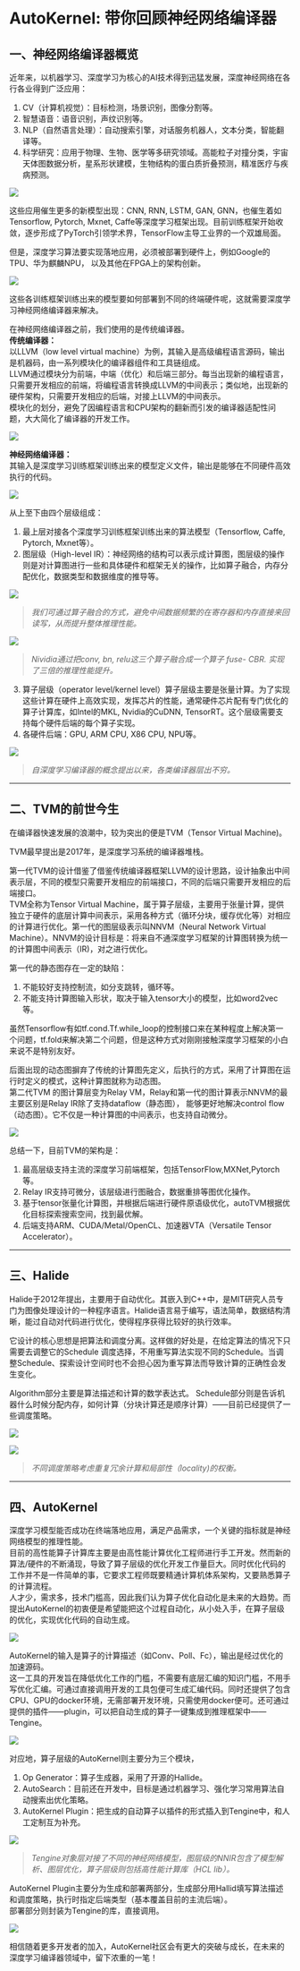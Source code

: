 # AutoKernel: 带你回顾神经网络编译器
## 一、神经网络编译器概览
近年来，以机器学习、深度学习为核心的AI技术得到迅猛发展，深度神经网络在各行各业得到广泛应用：  
1.  CV（计算机视觉）：目标检测，场景识别，图像分割等。  
2.  智慧语音：语音识别，声纹识别等。  
3.  NLP（自然语言处理）：自动搜索引擎，对话服务机器人，文本分类，智能翻译等。  
4.  科学研究：应用于物理、生物、医学等多研究领域。高能粒子对撞分类，宇宙天体图数据分析，星系形状建模，生物结构的蛋白质折叠预测，精准医疗与疾病预测。      
       
![](../Images/Compiler/Figure1.png)  
      
这些应用催生更多的新模型出现：CNN, RNN, LSTM, GAN, GNN，也催生着如Tensorflow, Pytorch, Mxnet, Caffe等深度学习框架出现。目前训练框架开始收敛，逐步形成了PyTorch引领学术界，TensorFlow主导工业界的一个双雄局面。  

但是，深度学习算法要实现落地应用，必须被部署到硬件上，例如Google的TPU、华为麒麟NPU， 以及其他在FPGA上的架构创新。  
     
![](../Images/Compiler/Figure2.png)  
       
这些各训练框架训练出来的模型要如何部署到不同的终端硬件呢，这就需要深度学习神经网络编译器来解决。  

在神经网络编译器之前，我们使用的是传统编译器。  
**传统编译器：**  
以LLVM（low level virtual machine）为例，其输入是高级编程语言源码，输出是机器码，由一系列模块化的编译器组件和工具链组成。  
LLVM通过模块分为前端，中端（优化）和后端三部分。每当出现新的编程语言，只需要开发相应的前端，将编程语言转换成LLVM的中间表示；类似地，出现新的硬件架构，只需要开发相应的后端，对接上LLVM的中间表示。  
模块化的划分，避免了因编程语言和CPU架构的翻新而引发的编译器适配性问题，大大简化了编译器的开发工作。
    
![](../Images/Compiler/Figure3.png)   
     
**神经网络编译器：**  
其输入是深度学习训练框架训练出来的模型定义文件，输出是能够在不同硬件高效执行的代码。  
      
![](../Images/Compiler/Figure6.png)  
     
从上至下由四个层级组成：  
1. 最上层对接各个深度学习训练框架训练出来的算法模型（Tensorflow, Caffe, Pytorch, Mxnet等）。  
2. 图层级（High-level IR）：神经网络的结构可以表示成计算图，图层级的操作则是对计算图进行一些和具体硬件和框架无关的操作，比如算子融合，内存分配优化，数据类型和数据维度的推导等。  
      
![](../Images/Compiler/Figure4.png)  
> _我们可通过算子融合的方式，避免中间数据频繁的在寄存器和内存直接来回读写，从而提升整体推理性能。_  
     
![](../Images/Compiler/Figure5.png)  
> _Nividia通过把conv, bn, relu这三个算子融合成一个算子 fuse- CBR. 实现了三倍的推理性能提升。_  
     
3.  算子层级（operator level/kernel level）算子层级主要是张量计算。为了实现这些计算在硬件上高效实现，发挥芯片的性能，通常硬件芯片配有专门优化的算子计算库，如Intel的MKL, Nvidia的CuDNN, TensorRT。这个层级需要支持每个硬件后端的每个算子实现。  
4.  各硬件后端：GPU, ARM CPU, X86 CPU, NPU等。  
     
![](../Images/Compiler/Figure7.png)  
>_自深度学习编译器的概念提出以来，各类编译器层出不穷。_  
      
___
## 二、TVM的前世今生  
在编译器快速发展的浪潮中，较为突出的便是TVM（Tensor Virtual Machine)。  

TVM最早提出是2017年，是深度学习系统的编译器堆栈。  

第一代TVM的设计借鉴了借鉴传统编译器框架LLVM的设计思路，设计抽象出中间表示层，不同的模型只需要开发相应的前端接口，不同的后端只需要开发相应的后端接口。  
TVM全称为Tensor Virtual Machine，属于算子层级，主要用于张量计算，提供独立于硬件的底层计算中间表示，采用各种方式（循环分块，缓存优化等）对相应的计算进行优化。第一代的图层级表示叫NNVM（Neural Network Virtual Machine）。NNVM的设计目标是：将来自不通深度学习框架的计算图转换为统一的计算图中间表示（IR)，对之进行优化。  

第一代的静态图存在一定的缺陷：  
1. 不能较好支持控制流，如分支跳转，循环等。  
2.  不能支持计算图输入形状，取决于输入tensor大小的模型，比如word2vec等。  

虽然Tensorflow有如tf.cond.Tf.while_loop的控制接口来在某种程度上解决第一个问题，tf.fold来解决第二个问题，但是这种方式对刚刚接触深度学习框架的小白来说不是特别友好。  

后面出现的动态图摒弃了传统的计算图先定义，后执行的方式，采用了计算图在运行时定义的模式，这种计算图就称为动态图。  
第二代TVM 的图计算层变为Relay VM，Relay和第一代的图计算表示NNVM的最主要区别是Relay IR除了支持dataflow（静态图）， 能够更好地解决control flow（动态图）。它不仅是一种计算图的中间表示，也支持自动微分。  
    
![](../Images/Compiler/Figure19.png)  
      
总结一下，目前TVM的架构是：  
1. 最高层级支持主流的深度学习前端框架，包括TensorFlow,MXNet,Pytorch等。  
2.  Relay IR支持可微分，该层级进行图融合，数据重排等图优化操作。  
3.  基于tensor张量化计算图，并根据后端进行硬件原语级优化，autoTVM根据优化目标探索搜索空间，找到最优解。  
4.  后端支持ARM、CUDA/Metal/OpenCL、加速器VTA（Versatile Tensor Accelerator）。  
___  
## 三、Halide     
Halide于2012年提出，主要用于自动优化。其嵌入到C++中，是MIT研究人员专门为图像处理设计的一种程序语言。Halide语言易于编写，语法简单，数据结构清晰，能过自动对代码进行优化，使得程序获得比较好的执行效率。

它设计的核心思想是把算法和调度分离。这样做的好处是，在给定算法的情况下只需要去调整它的Schedule 调度选择，不用重写算法实现不同的Schedule。当调整Schedule、探索设计空间时也不会担心因为重写算法而导致计算的正确性会发生变化。

Algorithm部分主要是算法描述和计算的数学表达式。
Schedule部分则是告诉机器什么时候分配内存，如何计算（分块计算还是顺序计算）——目前已经提供了一些调度策略。  
    
![](../Images/Compiler/Figure17.png)   
     
![](../Images/Compiler/Figure18.png)  
> _不同调度策略考虑重复冗余计算和局部性（locality)的权衡。_    
    
___
## 四、AutoKernel  
深度学习模型能否成功在终端落地应用，满足产品需求，一个关键的指标就是神经网络模型的推理性能。  
目前的高性能算子计算库主要是由高性能计算优化工程师进行手工开发。然而新的算法/硬件的不断涌现，导致了算子层级的优化开发工作量巨大。同时优化代码的工作并不是一件简单的事，它要求工程师既要精通计算机体系架构，又要熟悉算子的计算流程。  
人才少，需求多，技术门槛高，因此我们认为算子优化自动化是未来的大趋势。而提出AutoKernel的初衷便是希望能把这个过程自动化，从小处入手，在算子层级的优化，实现优化代码的自动生成。  
      
![](../Images/Compiler/Figure11.png)  
     
AutoKernel的输入是算子的计算描述（如Conv、Poll、Fc），输出是经过优化的加速源码。  
这一工具的开发旨在降低优化工作的门槛，不需要有底层汇编的知识门槛，不用手写优化汇编。可通过直接调用开发的工具包便可生成汇编代码。同时还提供了包含CPU、GPU的docker环境，无需部署开发环境，只需使用docker便可。还可通过提供的插件——plugin，可以把自动生成的算子一键集成到推理框架中——Tengine。  
      
![](../Images/Compiler/Figure12.png)  
     
对应地，算子层级的AutoKernel则主要分为三个模块，  
1. Op Generator：算子生成器，采用了开源的Hallide。  
2.  AutoSearch：目前还在开发中，目标是通过机器学习、强化学习常用算法自动搜索出优化策略。  
3.  AutoKernel Plugin：把生成的自动算子以插件的形式插入到Tengine中，和人工定制互为补充。  
     
![](../Images/Compiler/Figure13.png)    
> _Tengine对象层对接了不同的神经网络模型，图层级的NNIR包含了模型解析、图层优化，算子层级则包括高性能计算库（HCL lib）。_    
     
AutoKernel Plugin主要分为生成和部署两部分，生成部分用Hallid填写算法描述和调度策略，执行时指定后端类型（基本覆盖目前的主流后端）。  
部署部分则封装为Tengine的库，直接调用。  
     
![](../Images/Compiler/Figure14.png)    
      
相信随着更多开发者的加入，AutoKernel社区会有更大的突破与成长，在未来的深度学习编译器领域中，留下浓重的一笔！  
